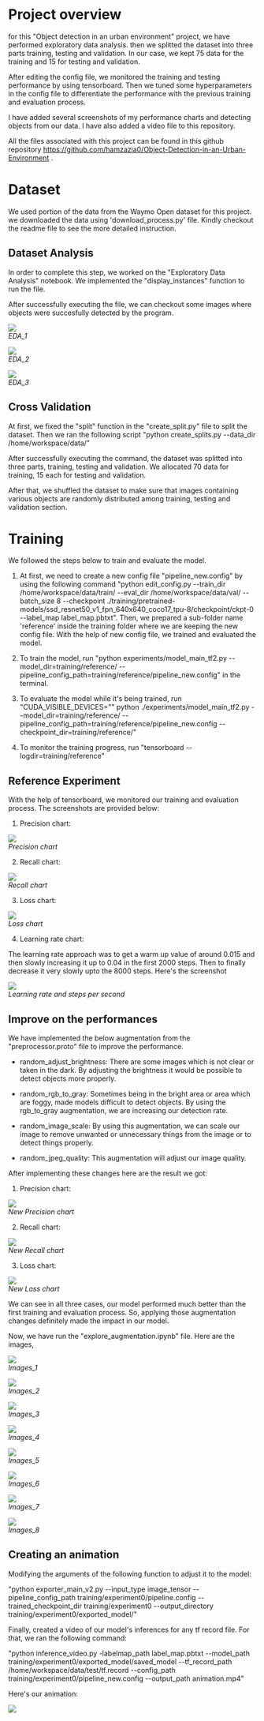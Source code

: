 
# Project overview

for this "Object detection in an urban environment" project, we have performed exploratory data analysis. then we splitted the dataset into three parts training, testing and validation. In our case, we kept 75 data for the training and 15 for testing and validation. 

After editing the config file, we monitored the training and testing performance by using tensorboard. Then we tuned some hyperparameters in the config file to differentiate the performance with the previous training and evaluation process.

I have added several screenshots of my performance charts and detecting objects from our data. I have also added a video file to this repository.

All the files associated with this project can be found in this github repository https://github.com/hamzazia0/Object-Detection-in-an-Urban-Environment .


# Dataset

We used portion of the data from the Waymo Open dataset for this project. we downloaded the data using 'download_process.py' file. Kindly checkout the readme file to see the more detailed instruction.

## Dataset Analysis

In order to complete this step, we worked on the "Exploratory Data Analysis" notebook. We implemented the "display_instances" function to run the file.

After successfully executing the file, we can checkout some images where objects were succesfully detected by the program.
    

<p>
    <img src="images/eda_1.png"/>
    <br>
    <em>EDA_1</em>
</p>

<p>
    <img src="images/eda_2.png"/>
    <br>
    <em>EDA_2</em>
</p>

<p>
    <img src="images/eda_3.png"/>
    <br>
    <em>EDA_3</em>
</p>


## Cross Validation

At first, we fixed the "split" function in the "create_split.py" file to split the dataset. Then we ran the following script  "python create_splits.py --data_dir /home/workspace/data/"

After successfully executing the command, the dataset was splitted into three parts, training, testing and validation. We allocated 70 data for training, 15 each for testing and validation.

After that, we shuffled the dataset to make sure that images containing various objects are randomly distributed among training, testing and validation section.

# Training

We followed the steps below to train and evaluate the model.

1. At first, we need to create a new config file "pipeline_new.config" by using the following command "python edit_config.py --train_dir /home/workspace/data/train/ --eval_dir /home/workspace/data/val/ --batch_size 8 --checkpoint ./training/pretrained-models/ssd_resnet50_v1_fpn_640x640_coco17_tpu-8/checkpoint/ckpt-0 --label_map label_map.pbtxt". Then, we prepared a sub-folder name 'reference' inside the training folder where we are keeping the new config file. With the help of new config file, we trained and evaluated the model.

2. To train the model, run "python experiments/model_main_tf2.py --model_dir=training/reference/ --pipeline_config_path=training/reference/pipeline_new.config" in the terminal.   

3. To evaluate the model while it's being trained, run "CUDA_VISIBLE_DEVICES=""  python  ./experiments/model_main_tf2.py --model_dir=training/reference/ --pipeline_config_path=training/reference/pipeline_new.config --checkpoint_dir=training/reference/"   

4. To monitor the training progress, run "tensorboard --logdir=training/reference"   

## Reference Experiment

With the help of tensorboard, we monitored our training and evaluation process. The screenshots are provided below:

1. Precision chart:

<p>
    <img src="images/Selection_030.png"/>
    <br>
    <em>Precision chart</em>
</p>

2. Recall chart:

<p>
    <img src="images/Selection_031.png"/>
    <br>
    <em>Recall chart</em>
</p>

3. Loss chart:

<p>
    <img src="images/Selection_032.png"/>
    <br>
    <em>Loss chart</em>
</p>

4. Learning rate chart: 

The learning rate approach was to get a warm up value of around 0.015 and then slowly increasing it up to 0.04 in the first 2000 steps. Then to finally decrease it very slowly upto the 8000 steps. Here's the screenshot

<p>
    <img src="images/Selection_033.png"/>
    <br>
    <em>Learning rate and steps per second</em>
</p>


## Improve on the performances

We have implemented the below augmentation from the "preprocessor.proto" file to improve the performance.

- random_adjust_brightness: 
    There are some images which is not clear or taken in the dark. By adjusting the brightness it would be possible to detect objects more properly.

- random_rgb_to_gray:
    Sometimes being in the bright area or area which are foggy, made models difficult to detect objects. By using the rgb_to_gray augmentation, we are increasing our detection rate.

- random_image_scale:
    By using this augmentation, we can scale our image to remove unwanted or unnecessary things from the image or to detect things properly.

- random_jpeg_quality:
    This augmentation will adjust our image quality.

After implementing these changes here are the result we got:

1. Precision chart:

<p>
    <img src="images/augmented_1.png"/>
    <br>
    <em>New Precision chart</em>
</p>

2. Recall chart:

<p>
    <img src="images/augmented_2.png"/>
    <br>
    <em>New Recall chart</em>
</p>

3. Loss chart:

<p>
    <img src="images/augmented_3.png"/>
    <br>
    <em>New Loss chart</em>
</p>

We can see in all three cases, our model performed much better than the first training and evaluation process. So, applying those augmentation changes definitely made the impact in our model.

Now, we have run the "explore_augmentation.ipynb" file. Here are the images,

<p>
    <img src="images/Selection_037.png"/>
    <br>
    <em>Images_1</em>
</p>

<p>
    <img src="images/Selection_038.png"/>
    <br>
    <em>Images_2</em>
</p>

<p>
    <img src="images/Selection_039.png"/>
    <br>
    <em>Images_3</em>
</p>

<p>
    <img src="images/Selection_040.png"/>
    <br>
    <em>Images_4</em>
</p>

<p>
    <img src="images/Selection_041.png"/>
    <br>
    <em>Images_5</em>
</p>

<p>
    <img src="images/Selection_042.png"/>
    <br>
    <em>Images_6</em>
</p>

<p>
    <img src="images/Selection_043.png"/>
    <br>
    <em>Images_7</em>
</p>

<p>
    <img src="images/Selection_044.png"/>
    <br>
    <em>Images_8</em>
</p>


## Creating an animation

Modifying the arguments of the following function to adjust it to the model:

"python exporter_main_v2.py --input_type image_tensor --pipeline_config_path training/experiment0/pipeline.config --trained_checkpoint_dir training/experiment0 --output_directory training/experiment0/exported_model/"

Finally, created a video of our model's inferences for any tf record file. For that, we ran the following command:

"python inference_video.py -labelmap_path label_map.pbtxt --model_path training/experiment0/exported_model/saved_model --tf_record_path /home/workspace/data/test/tf.record --config_path training/experiment0/pipeline_new.config --output_path animation.mp4"

Here's our animation:

<p>
    <img src="animation.gif"/>
</p>

